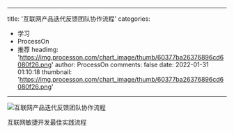 
---
title: '互联网产品迭代反馈团队协作流程'
categories: 
 - 学习
 - ProcessOn
 - 推荐
headimg: 'https://img.processon.com/chart_image/thumb/60377ba26376896cd6080f26.png'
author: ProcessOn
comments: false
date: 2022-01-31 01:10:18
thumbnail: 'https://img.processon.com/chart_image/thumb/60377ba26376896cd6080f26.png'
---

<div>   
<img class="thumb" alt="互联网产品迭代反馈团队协作流程" src="https://img.processon.com/chart_image/thumb/60377ba26376896cd6080f26.png" referrerpolicy="no-referrer">
<p>互联网敏捷开发最佳实践流程</p>  
</div>
            